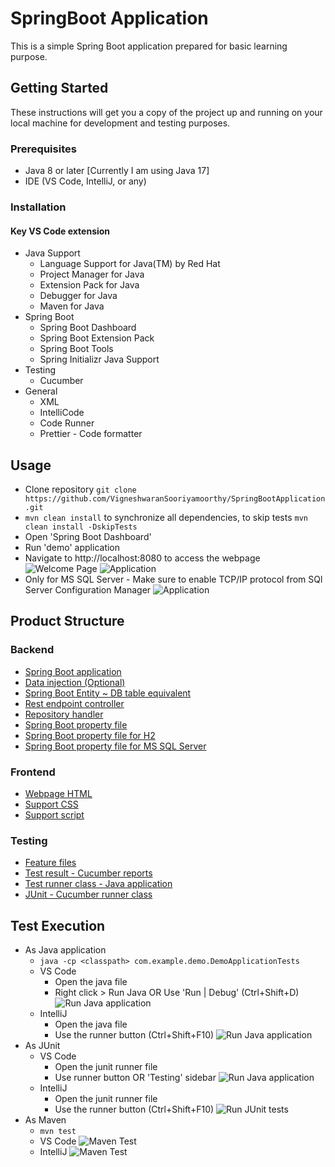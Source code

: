 # SpringBoot Application

This is a simple Spring Boot application prepared for basic learning purpose.

## Getting Started

These instructions will get you a copy of the project up and running on your local machine for development and testing purposes.

### Prerequisites

- Java 8 or later [Currently I am using Java 17]
- IDE (VS Code, IntelliJ, or any)

### Installation

#### Key VS Code extension

- Java Support
    - Language Support for Java(TM) by Red Hat
    - Project Manager for Java
    - Extension Pack for Java
    - Debugger for Java
    - Maven for Java
- Spring Boot
    - Spring Boot Dashboard
    - Spring Boot Extension Pack
    - Spring Boot Tools
    - Spring Initializr Java Support
- Testing
    - Cucumber
- General
    - XML
    - IntelliCode
    - Code Runner
    - Prettier - Code formatter

## Usage

- Clone repository `git clone https://github.com/VigneshwaranSooriyamoorthy/SpringBootApplication.git`
- `mvn clean install` to synchronize all dependencies, to skip tests `mvn clean install -DskipTests`
- Open 'Spring Boot Dashboard'
- Run 'demo' application
- Navigate to http://localhost:8080 to access the webpage
  ![Welcome Page](./src/main/resources/static/WelcomePage.png)
  ![Application](./src/main/resources/static/ApplicationPage.png)
- Only for MS SQL Server - Make sure to enable TCP/IP protocol from SQl Server Configuration
  Manager ![Application](./src/main/resources/static/SQLServerConfigurationManager.png)

## Product Structure

### Backend

- [Spring Boot application](./src/main/java/com/example/demo/DemoApplication.java)
- [Data injection (Optional)](./src/main/java/com/example/demo/LoadSampleData.java)
- [Spring Boot Entity ~ DB table equivalent](./src/main/java/com/example/demo/User.java)
- [Rest endpoint controller](./src/main/java/com/example/demo/UserController.java)
- [Repository handler](./src/main/java/com/example/demo/UserRepository.java)
- [Spring Boot property file](./src/main/resources/application.yaml)
- [Spring Boot property file for H2](./src/main/resources/application-h2.yaml)
- [Spring Boot property file for MS SQL Server](./src/main/resources/application-mssql.yaml)

### Frontend

- [Webpage HTML](./src/main/resources/static/webpage/demo.html)
- [Support CSS](./src/main/resources/static/webpage/css/demo.css)
- [Support script](./src/main/resources/static/webpage/js)

### Testing

- [Feature files](./src/test/resources/features)
- [Test result - Cucumber reports](./target/cucumber-reports)
- [Test runner class - Java application](./src/test/java/com/example/demo/DemoApplicationTests.java)
- [JUnit - Cucumber runner class](./src/test/java/com/example/demo/cucumber/CucumberRunnerTest.java)

## Test Execution

- As Java application
    - `java -cp <classpath> com.example.demo.DemoApplicationTests`
    - VS Code
        - Open the java file
        - Right click > Run Java OR Use 'Run | Debug' (Ctrl+Shift+D)
          ![Run Java application](./src/test/resources/documentation/VSCode/RunJavaApplication.png)
    - IntelliJ
        - Open the java file
        - Use the runner button (Ctrl+Shift+F10)
          ![Run Java application](./src/test/resources/documentation/IntelliJ/RunJavaApplication.png)
- As JUnit
    - VS Code
        - Open the junit runner file
        - Use runner button OR 'Testing' sidebar
          ![Run Java application](./src/test/resources/documentation/VSCode/RunJUnitTests.png)
    - IntelliJ
        - Open the junit runner file
        - Use the runner button (Ctrl+Shift+F10)
          ![Run JUnit tests](./src/test/resources/documentation/IntelliJ/RunJUnitTests.png)
- As Maven
    - `mvn test`
    - VS Code
      ![Maven Test](./src/test/resources/documentation/VSCode/MavenTest.png)
    - IntelliJ
      ![Maven Test](./src/test/resources/documentation/IntelliJ/MavenTest.png)
